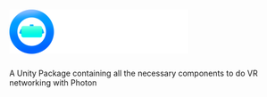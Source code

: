 # ![](Visuals/SmallerText.png)
A Unity Package containing all the necessary components to do VR networking with Photon
